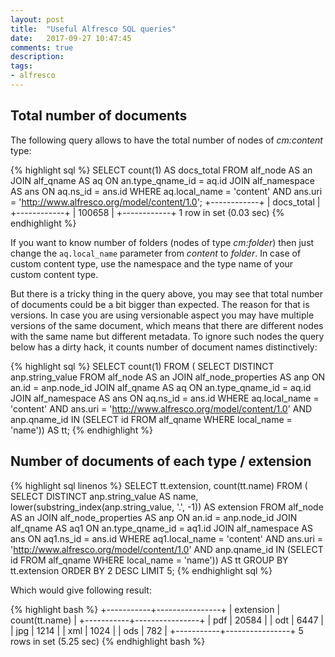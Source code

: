 ```yaml
---
layout: post
title:  "Useful Alfresco SQL queries"
date:   2017-09-27 10:47:45
comments: true
description:
tags:
- alfresco
---
```


## Total number of documents

The following query allows to have the total number of nodes of _cm:content_ type:

{% highlight sql %}
SELECT count(1) AS docs_total
FROM alf_node AS an
  JOIN alf_qname AS aq ON an.type_qname_id = aq.id
  JOIN alf_namespace AS ans ON aq.ns_id = ans.id
WHERE aq.local_name = 'content'
      AND ans.uri = 'http://www.alfresco.org/model/content/1.0';
+------------+
| docs_total |
+------------+
|     100658 |
+------------+
1 row in set (0.03 sec)
{% endhighlight %}

If you want to know number of folders (nodes of type _cm:folder_) then just change the `aq.local_name` parameter from _content_ to _folder_. In case of custom content type, use the namespace and the type name of your custom content type.

But there is a tricky thing in the query above, you may see that total number of documents could be a bit bigger than expected. The reason for that is versions. In case you are using versionable aspect you may have multiple versions of the same document, which means that there are different nodes with the same name but different metadata.
To ignore such nodes the query below has a dirty hack, it counts number of document names distinctively:

{% highlight sql %}
SELECT count(1)
FROM (
       SELECT DISTINCT anp.string_value
       FROM alf_node AS an
         JOIN alf_node_properties AS anp ON an.id = anp.node_id
         JOIN alf_qname AS aq ON an.type_qname_id = aq.id
         JOIN alf_namespace AS ans ON aq.ns_id = ans.id
       WHERE aq.local_name = 'content'
             AND ans.uri = 'http://www.alfresco.org/model/content/1.0'
             AND anp.qname_id IN (SELECT id
                                  FROM alf_qname
                                  WHERE local_name = 'name')) AS tt;
{% endhighlight %}

## Number of documents of each type / extension

{% highlight sql linenos %}
SELECT
  tt.extension,
  count(tt.name)
FROM (
       SELECT
         DISTINCT
         anp.string_value                                   AS name,
         lower(substring_index(anp.string_value, '\.', -1)) AS extension
       FROM alf_node AS an
         JOIN alf_node_properties AS anp ON an.id = anp.node_id
         JOIN alf_qname AS aq1 ON an.type_qname_id = aq1.id
         JOIN alf_namespace AS ans ON aq1.ns_id = ans.id
       WHERE aq1.local_name = 'content'
             AND ans.uri = 'http://www.alfresco.org/model/content/1.0'
             AND anp.qname_id IN (SELECT id
                                  FROM alf_qname
                                  WHERE local_name = 'name')) AS tt
GROUP BY tt.extension
ORDER BY 2 DESC
LIMIT 5;
{% endhighlight sql %}

Which would give following result:

{% highlight bash %}
+-----------+----------------+
| extension | count(tt.name) |
+-----------+----------------+
| pdf       |          20584 |
| odt       |           6447 |
| jpg       |           1214 |
| xml       |           1024 |
| ods       |            782 |
+-----------+----------------+
5 rows in set (5.25 sec)
{% endhighlight bash %}
